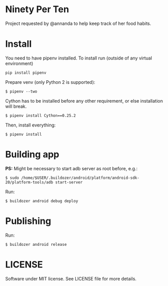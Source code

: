# Ninety Per Ten
Project requested by @annanda to help keep track of her food habits.

# Install
You need to have pipenv installed. To install run (outside of any virtual environment)
```
pip install pipenv
```

Prepare venv (only Python 2 is supported):
```shell
$ pipenv --two
```

Cython has to be installed before any other requirement, or else installation will break.

```shell
$ pipenv install Cython==0.25.2
```

Then, install everything:
```shell
$ pipenv install
```

# Building app
**PS:** Might be necessary to start adb server as root before, e.g.:

```shell
$ sudo /home/$USER/.buildozer/android/platform/android-sdk-20/platform-tools/adb start-server
```
Run:

```shell
$ buildozer android debug deploy
```

# Publishing
Run:
```shell
$ buildozer android release
```

# LICENSE
Software under MIT license. See LICENSE file for more details.

